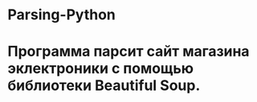 # Parsing-Python
# Программа парсит сайт магазина эклектроники с помощью библиотеки Beautiful Soup.
